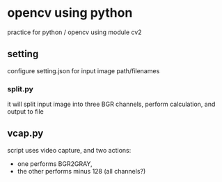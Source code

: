 # opencv using python

practice for python / opencv
using module cv2


## setting

configure setting.json for input image path/filenames

### split.py

it will split input image into three BGR channels, perform calculation, and
output to file

## vcap.py

script uses video capture, and two actions:
  * one performs BGR2GRAY,
  * the other performs minus 128 (all channels?)
